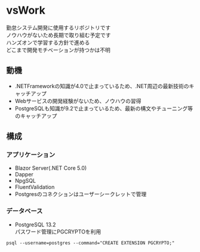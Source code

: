 # vsWork
勤怠システム開発に使用するリポジトリです  
ノウハウがないため長期で取り組む予定です  
ハンズオンで学習する方針で進める  
どこまで開発モチベーションが持つかは不明  

## 動機
* .NETFrameworkの知識が4.0で止まっているため、.NET周辺の最新技術のキャッチアップ
* Webサービスの開発経験がないため、ノウハウの習得
* PostgreSQLも知識が9.2で止まっているため、最新の構文やチューニング等のキャッチアップ

## 構成
### アプリケーション
* Blazor Server(.NET Core 5.0)
* Dapper
* NpgSQL
* FluentValidation
* Postgresのコネクションはユーザーシークレットで管理

### データベース
* PostgreSQL 13.2  
パスワード管理にPGCRYPTOを利用
```psql
psql --username=postgres --command="CREATE EXTENSION PGCRYPTO;"
```

